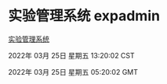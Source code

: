 # 实验管理系统 expadmin
[实验管理系统](http://59.174.26.31:56808/expadmin-782313d2-e1b1-4ea7-932e-3a55e6a1a4d0/)

2022年 03月 25日 星期五 13:20:02 CST

2022年 03月 25日 星期五 05:20:02 GMT
